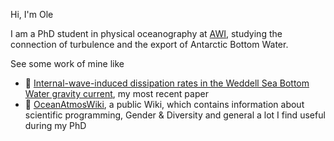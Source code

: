 Hi, I'm Ole

I am a PhD student in physical oceanography at [AWI](https://www.awi.de/en/about-us/organisation/staff/single-view/ole-pinner.html), studying the connection of turbulence and the export of Antarctic Bottom Water. 

See some work of mine like
- 📃 [Internal-wave-induced dissipation rates in the Weddell Sea Bottom Water gravity current](https://doi.org/10.5194/egusphere-2024-2444), my most recent paper 
- 📖 [OceanAtmosWiki](https://ocean.miraheze.org/wiki/Main_Page), a public Wiki, which contains information about scientific programming, Gender & Diversity and general a lot I find useful during my PhD

<!--
## Hi there 👋
**opinner/opinner** is a ✨ _special_ ✨ repository because its `README.md` (this file) appears on your GitHub profile.

Here are some ideas to get you started:

- 🔭 I’m currently working on ...
- 🌱 I’m currently learning ...
- 👯 I’m looking to collaborate on ...
- 🤔 I’m looking for help with ...
- 💬 Ask me about ...
- 📫 How to reach me: ...
- 😄 Pronouns: ...
- ⚡ Fun fact: ...
-->
